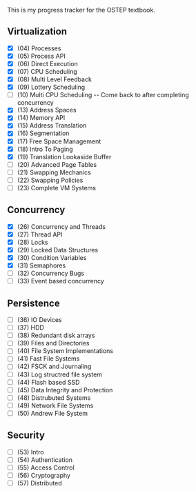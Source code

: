 
This is my progress tracker for the OSTEP textbook.

## Virtualization

- [x] (04) Processes
- [x] (05) Process API
- [x] (06) Direct Execution
- [x] (07) CPU Scheduling
- [x] (08) Multi Level Feedback
- [x] (09) Lottery Scheduling
- [ ] (10) Multi CPU Scheduling -- Come back to after completing concurrency
- [x] (13) Address Spaces
- [x] (14) Memory API
- [x] (15) Address Translation
- [x] (16) Segmentation
- [x] (17) Free Space Management
- [x] (18) Intro To Paging
- [x] (19) Translation Lookaside Buffer
- [ ] (20) Advanced Page Tables
- [ ] (21) Swapping Mechanics
- [ ] (22) Swapping Policies
- [ ] (23) Complete VM Systems

## Concurrency

- [x] (26) Concurrency and Threads
- [x] (27) Thread API
- [x] (28) Locks
- [x] (29) Locked Data Structures
- [x] (30) Condition Variables
- [x] (31) Semaphores
- [ ] (32) Concurrency Bugs
- [ ] (33) Event based concurrency

## Persistence

- [ ] (36) IO Devices
- [ ] (37) HDD
- [ ] (38) Redundant disk arrays
- [ ] (39) Files and Directories
- [ ] (40) File System Implementations
- [ ] (41) Fast File Systems
- [ ] (42) FSCK and Journaling
- [ ] (43) Log structred file system
- [ ] (44) Flash based SSD
- [ ] (45) Data Integrity and Protection
- [ ] (48) Distrubuted Systems
- [ ] (49) Network File Systems
- [ ] (50) Andrew File System

## Security

- [ ] (53) Intro
- [ ] (54) Authentication
- [ ] (55) Access Control
- [ ] (56) Cryptography
- [ ] (57) Distributed
